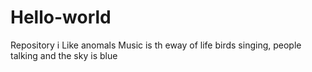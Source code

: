# Hello-world
Repository
i Like anomals 
Music is th eway of life 
birds singing, people talking and the sky is blue 
